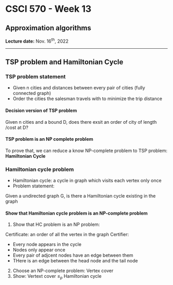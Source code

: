 # CSCI 570 - Week 13

## Approximation algorithms

**Lecture date:** Nov. 16<sup>th</sup>, 2022

---

## TSP problem and Hamiltonian Cycle

### TSP problem statement

- Given n cities and distances between every pair of cities (fully connected graph)
- Order the cities the salesman travels with to minimize the trip distance

#### Decision version of TSP problem

Given n cities and a bound D, does there exsit an order of city of length /cost at D?

#### TSP problem is an NP complete problem

To prove that, we can reduce a know NP-complete problem to TSP problem: **Hamiltonian Cycle**

### Hamiltonian cycle problem

- Hamiltonian cycle: a cycle in graph which visits each vertex only once
- Problem statement:

Given a undirected graph G, is there a Hamiltonian cycle existing in the graph

#### Show that Hamiltonian cycle problem is an NP-complete problem

1. Show that HC problem is an NP problem:

Certificate: an order of all the vertex in the graph
Certifier: 

- Every node appears in the cycle
- Nodes only appear once
- Every pair of adjcent nodes have an edge between them
- THere is an edge between the head node and the tail node

2. Choose an NP-complete problem: Vertex cover
3. Show: Vertext cover $\leq _p$ Hamiltonian cycle